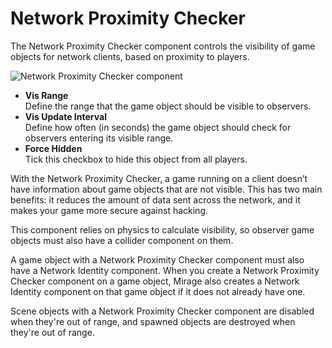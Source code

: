 # Network Proximity Checker

The Network Proximity Checker component controls the visibility of game objects for network clients, based on proximity to players.

![Network Proximity Checker component](/img/components/NetworkProximityCheck.png)
-   **Vis Range**  
    Define the range that the game object should be visible to observers.
-   **Vis Update Interval**  
    Define how often (in seconds) the game object should check for observers entering its visible range.
-   **Force Hidden**  
    Tick this checkbox to hide this object from all players.

With the Network Proximity Checker, a game running on a client doesn’t have information about game objects that are not visible. This has two main benefits: it reduces the amount of data sent across the network, and it makes your game more secure against hacking.

This component relies on physics to calculate visibility, so observer game objects must also have a collider component on them.

A game object with a Network Proximity Checker component must also have a Network Identity component. When you create a Network Proximity Checker component on a game object, Mirage also creates a Network Identity component on that game object if it does not already have one.

Scene objects with a Network Proximity Checker component are disabled when they're out of range, and spawned objects are destroyed when they're out of range.
